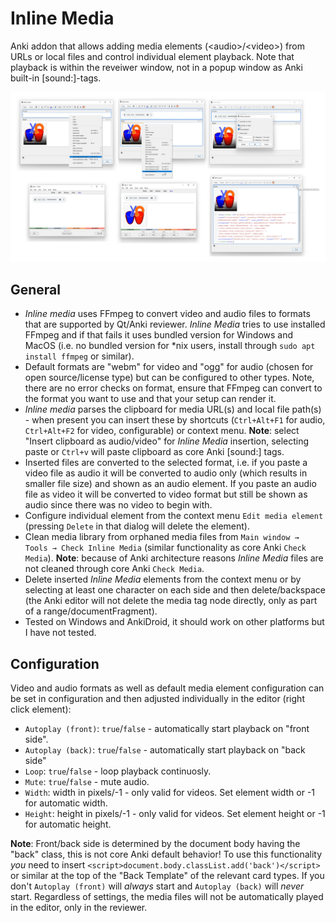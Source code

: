# Inline Media
Anki addon that allows adding media elements (&lt;audio&gt;/&lt;video&gt;) from URLs or local files and control individual element playback. Note that playback is within the reveiwer window, not in a popup window as Anki built-in [sound:]-tags.  

![Screenshots](https://github.com/TRIAEIOU/Inline-media/blob/main/Screenshots/collage.png?raw=true)

## General
- *Inline media* uses FFmpeg to convert video and audio files to formats that are supported by Qt/Anki reviewer. *Inline Media* tries to use installed FFmpeg and if that fails it uses bundled version for Windows and MacOS (i.e. no bundled version for *nix users, install through `sudo apt install ffmpeg` or similar).
- Default formats are "webm" for video and "ogg" for audio (chosen for open source/license type) but can be configured to other types. Note, there are no error checks on format, ensure that FFmpeg can convert to the format you want to use and that your setup can render it.
- *Inline media* parses the clipboard for media URL(s) and local file path(s) - when present you can insert these by shortcuts (`Ctrl+Alt+F1` for audio, `Ctrl+Alt+F2` for video, configurable) or context menu. **Note**: select "Insert clipboard as audio/video" for *Inline Media* insertion, selecting paste or `Ctrl+v` will paste clipboard as core Anki [sound:] tags.
- Inserted files are converted to the selected format, i.e. if you paste a video file as audio it will be converted to audio only (which results in smaller file size) and shown as an audio element. If you paste an audio file as video it will be converted to video format but still be shown as audio since there was no video to begin with.
- Configure individual element from the context menu `Edit media element` (pressing `Delete` in that dialog will delete the element).
- Clean media library from orphaned media files from `Main window → Tools → Check Inline Media` (similar functionality as core Anki `Check Media`). **Note**: because of Anki architecture reasons *Inline Media* files are not cleaned through core Anki `Check Media`.
- Delete inserted *Inline Media* elements from the context menu or by selecting at least one character on each side and then delete/backspace (the Anki editor will not delete the media tag node directly, only as part of a range/documentFragment).
- Tested on Windows and AnkiDroid, it should work on other platforms but I have not tested.

## Configuration
Video and audio formats as well as default media element configuration can be set in configuration and then adjusted individually in the editor (right click element):
- `Autoplay (front)`: `true`/`false` - automatically start playback on "front side".
- `Autoplay (back)`: `true`/`false` - automatically start playback on "back side"
- `Loop`: `true`/`false` - loop playback continuosly.
- `Mute`: `true`/`false` - mute audio.
- `Width`: width in pixels/-1 - only valid for videos. Set element width or -1 for automatic width.
- `Height`: height in pixels/-1 - only valid for videos. Set element height or -1 for automatic height.

**Note**: Front/back side is determined by the document body having the "back" class, this is not core Anki default behavior! To use this functionality *you* need to insert `<script>document.body.classList.add('back')</script>` or similar at the top of the "Back Template" of the relevant card types. If you don't `Autoplay (front)` will *always* start and `Autoplay (back)` will *never* start. Regardless of settings, the media files will not be automatically played in the editor, only in the reviewer.

